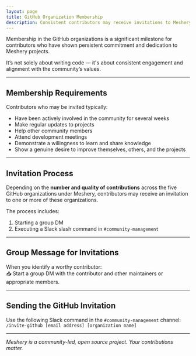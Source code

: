 ```yaml
---
layout: page
title: GitHub Organization Membership
description: Consistent contributors may receive invitations to Meshery GitHub organizations.
---
```


Membership in the GitHub organizations is a significant milestone for contributors who have shown persistent commitment and dedication to Meshery projects.

It’s not solely about writing code — it's about consistent engagement and alignment with the community’s values.

---

## Membership Requirements

Contributors who may be invited typically:

- Have been actively involved in the community for several weeks
- Make regular updates to projects
- Help other community members
- Attend development meetings
- Demonstrate a willingness to learn and share knowledge
- Show a genuine desire to improve themselves, others, and the projects

---

## Invitation Process

Depending on the **number and quality of contributions** across the five GitHub organizations under Meshery, contributors may receive an invitation to one or more of these organizations.

The process includes:

1. Starting a group DM
2. Executing a Slack slash command in `#community-management`

---

## Group Message for Invitations

When you identify a worthy contributor:  
📥 Start a group DM with the contributor and other maintainers or appropriate members.

---

## Sending the GitHub Invitation

Use the following Slack command in the `#community-management` channel:  
`/invite-github [email address] [organization name]`

---

_Meshery is a community-led, open source project. Your contributions matter._
